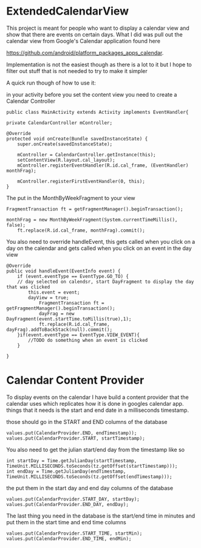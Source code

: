 ExtendedCalendarView
====================

This project is meant for people who want to display a calendar view and show that there are events on certain days.
What I did was pull out the calendar view from Google's Calendar application found here 

https://github.com/android/platform_packages_apps_calendar.

Implementation is not the easiest though as there is a lot to it but I hope to filter out stuff that is not needed to try to make it simpler

A quick run though of how to use it:

in your activity before you set the content view you need to create a Calendar Controller

    public class MainActivity extends Activity implements EventHandler{
    
	private CalendarController mController;

	@Override
	protected void onCreate(Bundle savedInstanceState) {
		super.onCreate(savedInstanceState);

		mController = CalendarController.getInstance(this);
		setContentView(R.layout.cal_layout);
        mController.registerEventHandler(R.id.cal_frame, (EventHandler) monthFrag);
        
        mController.registerFirstEventHandler(0, this);
	}
	
The put in the MonthByWeekFragment to your view

    FragmentTransaction ft = getFragmentManager().beginTransaction();
				
	monthFrag = new MonthByWeekFragment(System.currentTimeMillis(), false);
        ft.replace(R.id.cal_frame, monthFrag).commit();
        
You also need to override handleEvent, this gets called when you click on a day on the calendar and gets called when you click on an event in the day view

    @Override
	public void handleEvent(EventInfo event) {
		if (event.eventType == EventType.GO_TO) {
		// day selected on calendsr, start DayFragment to display the day that was clicked
			this.event = event;
			dayView = true;
				FragmentTransaction ft = getFragmentManager().beginTransaction();
				dayFrag = new DayFragment(event.startTime.toMillis(true),1);
				ft.replace(R.id.cal_frame, dayFrag).addToBackStack(null).commit();
		}if(event.eventType == EventType.VIEW_EVENT){
			//TODO do something when an event is clicked	
		}
		
	}
	
	
Calendar Content Provider
=========================

To display events on the calendar I have build a content provider that the calendar uses which replicates how it is done in googles calendar app.
things that it needs is the start and end date in a milliseconds timestamp.

those should go in the START and END columns of the database

    values.put(CalendarProvider.END, endTimestamp));
    values.put(CalendarProvider.START, startTimestamp);
    
You also need to get the julian start/end day from the timestamp like so

    int startDay = Time.getJulianDay(startTimestamp, TimeUnit.MILLISECONDS.toSeconds(tz.getOffset(startTimestamp)));
    int endDay = Time.getJulianDay(endTimestamp, TimeUnit.MILLISECONDS.toSeconds(tz.getOffset(endTimestamp)));
    
the put them in the start day and end day columns of the database

    values.put(CalendarProvider.START_DAY, startDay);
    values.put(CalendarProvider.END_DAY, endDay);
    
The last thing you need in the database is the start/end time in minutes and put them in the start time and end time columns

    values.put(CalendarProvider.START_TIME, startMin);
    values.put(CalendarProvider.END_TIME, endMin);
